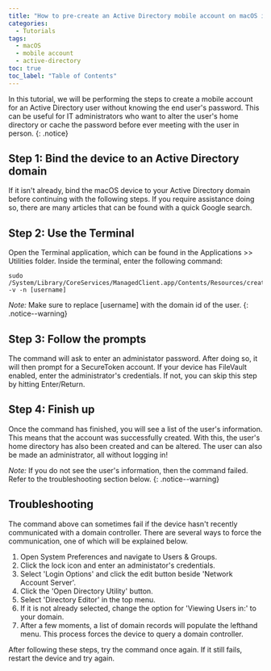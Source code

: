 ```yaml
---
title: "How to pre-create an Active Directory mobile account on macOS in advance"
categories:
  - Tutorials
tags:
  - macOS
  - mobile account
  - active-directory
toc: true
toc_label: "Table of Contents"
---
```


In this tutorial, we will be performing the steps to create a mobile account for an Active Directory user without knowing the end user's password. This can be useful for IT administrators who want to alter the user's home directory or cache the password before ever meeting with the user in person.
{: .notice}

## Step 1: Bind the device to an Active Directory domain
If it isn't already, bind the macOS device to your Active Directory domain before continuing with the following steps. If you require assistance doing so, there are many articles that can be found with a quick Google search.

## Step 2: Use the Terminal
Open the Terminal application, which can be found in the Applications >> Utilities folder. Inside the terminal, enter the following command:
```
sudo /System/Library/CoreServices/ManagedClient.app/Contents/Resources/createmobileaccount -v -n [username]
```
*Note:* Make sure to replace [username] with the domain id of the user.
{: .notice--warning}

## Step 3: Follow the prompts
The command will ask to enter an administator password. After doing so, it will then prompt for a SecureToken account. If your device has FileVault enabled, enter the administrator's credentials. If not, you can skip this step by hitting Enter/Return.

## Step 4: Finish up
Once the command has finished, you will see a list of the user's information. This means that the account was successfully created. With this, the user's home directory has also been created and can be altered. The user can also be made an administrator, all without logging in! 

*Note:* If you do not see the user's information, then the command failed. Refer to the troubleshooting section below.
{: .notice--warning}

## Troubleshooting
The command above can sometimes fail if the device hasn't recently communicated with a domain controller. There are several ways to force the communication, one of which will be explained below.
1. Open System Preferences and navigate to Users & Groups.
2. Click the lock icon and enter an administator's credentials.
3. Select 'Login Options' and click the edit button beside 'Network Account Server'.
4. Click the 'Open Directory Utility' button.
5. Select 'Directory Editor' in the top menu.
6. If it is not already selected, change the option for 'Viewing Users in:' to your domain.
7. After a few moments, a list of domain records will populate the lefthand menu. This process forces the device to query a domain controller.

After following these steps, try the command once again. If it still fails, restart the device and try again.